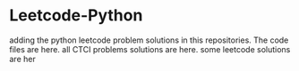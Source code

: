 # Leetcode-Python
adding the python leetcode problem solutions in this repositories. 
The code files are here.
all CTCI problems solutions are here.
some leetcode solutions are her


















































































































































































































































































































































































































































































































































































































































